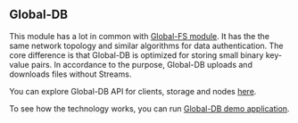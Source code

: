 ## Global-DB

This module has a lot in common with [Global-FS module](https://github.com/softindex/datakernel/tree/master/global-fs). 
It has the the same network topology and similar algorithms for data authentication. The core difference is that Global-DB 
is optimized for storing small binary key-value pairs. In accordance to the purpose, Global-DB uploads and downloads files
without Streams.

You can explore Global-DB API for clients, storage and nodes [here](https://github.com/softindex/datakernel/tree/master/global-db/src/main/java/io/global/db/api).

To see how the technology works, you can run [Global-DB demo application](https://github.com/softindex/datakernel/tree/master/examples/global-db-demo).